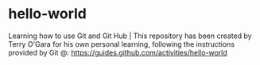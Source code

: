 # hello-world
Learning how to use Git and Git Hub | 
This repository has been created by Terry O'Gara for his own personal learning, following the instructions provided by Git @:
https://guides.github.com/activities/hello-world


